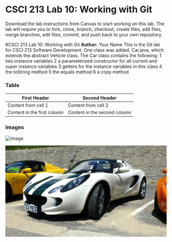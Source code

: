 # CSCI 213 Lab 10: Working with Git
Download the lab instructions from Canvas to start working on this lab. The lab will require you to fork, clone, branch, checkout, create files, add files, merge branches, edit files, commit, and push back to your own repository.

#CSCI 213 Lab 10: Working with Git
**Author:** Your Name
This is the Git lab for CSCI 213 Software Development. One class was added, Car.java, which extends the abstract Vehicle class. The Car class contains the following:
1 two instance variables
2 a parameterized constructor for all current and super instance variables
3 getters for the instance variables in this class
4 the toString method
5 the equals method
6 a copy method

### Table
First Header | Second Header
--------------|-------------
Content from cell 1 | Content from cell 2
Content in the first column | Content in the second column


### Images
![image](https://images.rawpixel.com/image_social_landscape/cHJpdmF0ZS9sci9pbWFnZXMvd2Vic2l0ZS8yMDIyLTEyL2pvYjk1OS1lbGVtZW50LWQtMDAyMS14XzEuanBn.jpg)

![lotus](/images/lotus-car.jpg)
